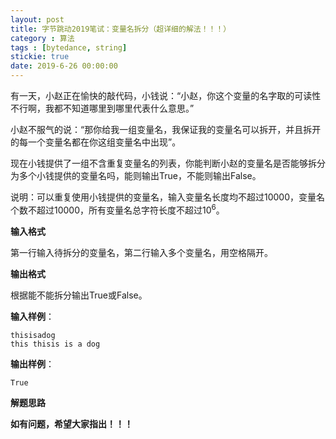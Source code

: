 ```yaml
---
layout: post
title: 字节跳动2019笔试：变量名拆分（超详细的解法！！！）
category : 算法
tags : [bytedance, string]
stickie: true
date: 2019-6-26 00:00:00
---
```


有一天，小赵正在愉快的敲代码，小钱说：“小赵，你这个变量的名字取的可读性不行啊，我都不知道哪里到哪里代表什么意思。”

小赵不服气的说：“那你给我一组变量名，我保证我的变量名可以拆开，并且拆开的每一个变量名都在你这组变量名中出现”。

现在小钱提供了一组不含重复变量名的列表，你能判断小赵的变量名是否能够拆分为多个小钱提供的变量名吗，能则输出True，不能则输出False。

说明：可以重复使用小钱提供的变量名，输入变量名长度均不超过10000，变量名个数不超过10000，所有变量名总字符长度不超过$10^6$。

**输入格式**

第一行输入待拆分的变量名，第二行输入多个变量名，用空格隔开。

**输出格式**

根据能不能拆分输出True或False。

**输入样例**：

```
thisisadog
this thisis is a dog
```

**输出样例**：

```
True
```

**解题思路**



**如有问题，希望大家指出！！！**
